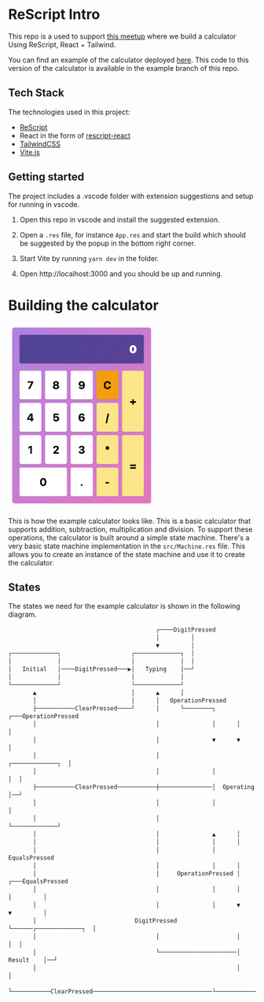 # ReScript Intro

This repo is a used to support [this meetup](https://www.meetup.com/spiced-academy/events/279779940) where we build a calculator Using ReScript, React + Tailwind.

You can find an example of the calculator deployed [here](https://rescript-calculator.netlify.app/). This code to this version of the calculator is available in the example branch of this repo.

## Tech Stack

The technologies used in this project:

- [ReScript](https://rescript-lang.org/)
- React in the form of [rescript-react](https://rescript-lang.org/docs/react/latest/introduction#sidebar)
- [TailwindCSS](https://tailwindcss.com/)
- [Vite.js](https://vitejs.dev/)

## Getting started

The project includes a .vscode folder with extension suggestions and setup for running in vscode.

1. Open this repo in vscode and install the suggested extension.

2. Open a `.res` file, for instance `App.res` and start the build which should be suggested by the popup in the bottom right corner.

3. Start Vite by running `yarn dev` in the folder.

4. Open http://localhost:3000 and you should be up and running.

# Building the calculator

![Example calculator](media/calculator.png)

This is how the example calculator looks like. This is a basic calculator that supports addition, subtraction, multiplication and division. To support these operations, the calculator is built around a simple state machine. There's a very basic state machine implementation in the `src/Machine.res` file. This allows you to create an instance of the state machine and use it to create the calculator.

## States

The states we need for the example calculator is shown in the following diagram.

```
                                          ┌────DigitPressed
                                          │         │
                                          ▼         │
┌─────────────┐                    ┌─────────────┐  │
│             │                    │             │  │
│   Initial   │────DigitPressed───▶│   Typing    │──┘
│             │                    │             │
└─────────────┘                    └─────────────┘
       ▲                           │      ▲      │
       │                           │      │   OperationPressed
       ├───────────ClearPressed────┘      │      └────────┐      ┌───OperationPressed
       │                                  │               │      │         │
       │                                  │               ▼      ▼         │
       │                                  │               ┌─────────────┐  │
       │                                  │               │             │  │
       ├───────────ClearPressed───────────┼───────────────│  Operating  │──┘
       │                                  │               │             │
       │                                  │               └─────────────┘
       │                                  │               ▲      │
       │                                  │               │      │
       │                                  │               │   EqualsPressed
       │                                  │               │      │
       │                                  │     OperationPressed │      ┌───EqualsPressed
       │                                  │               │      │      │         │
       │                                  │               │      ▼      ▼         │
       │                            DigitPressed          └──────┌─────────────┐  │
       │                                  │                      │             │  │
       │                                  └──────────────────────│   Result    │──┘
       │                                                         │             │
       └───────────ClearPressed──────────────────────────────────└─────────────┘
```
